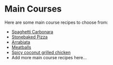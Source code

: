 # Main Courses

Here are some main course recipes to choose from:

- [Spaghetti Carbonara](spaghetti_carbonara.md)
- [Stonebaked Pizza](pizza.md)
- [Arrabiata](arrabiata.md)
- [Meatballs](meatballs.md)
- [Spicy coconut grilled chicken](spicy-coconut-grilled-chicken-thighs.md)
- Add more main course recipes here...